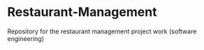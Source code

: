# Restaurant-Management
Repository for the restaurant management project work (software engineering)
